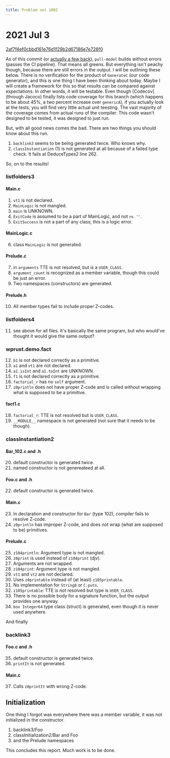 ```yaml
---
title: Problem set 1002
---
```


# 2021 Jul 3

[2af7f4ef0cbbd161e76d1f29b2d67186e7e726f0](https://gitlab.com/elijah-team/elijah-lang/-/commit/2af7f4ef0cbbd161e76d1f29b2d67186e7e726f0)

As of this commit (or [actually a few back](https://gitlab.com/elijah-team/elijah-lang/-/commit/25bfc2fe188115d0a918959df81d1c16e1c05325)), `pull-model` builds without errors (passes the CI pipeline).  That means all greens.  But everything isn't peachy though, because there are still errors in the output.  I will be outlining these below.  There is no verification for the product of `GenerateC` (our code generator), and this is one thing I have been thinking about today.  Maybe I will create a framework for this so that results can be compared against expectations.  In other words, it will be testable.  Even though [Codecov] (through Jacoco) finally lists code coverage for this branch (which happens to be about 45%, a two percent increase over `genericA`), if you actually look at the tests, you will find very little actual unit teesting.  The vast majority of the coverage comes from actual runs of the compiler.  This code wasn't designed to be tested, it was designed to just run.

But, with all good news comes the bad.  There are two things you should know about this run.

1. `backlink3` seems to be being generated twice. Who knows why.
2. `classInstantiation` (1) is not generated at all because of a failed type check.
   It fails at DeduceTypes2 line 262.
   
So, on to the results!

### listfolders3

#### Main.c

1. `vt1` is not declared.
2. `MainLogic` is not mangled.
3. `main` is UNKNOWN.
4. `ExitCode` is assumed to be a part of MainLogic, and not `ns ''`.
5. `ExitSuccess` is not a part of any class; this is a logic error.

#### MainLogic.c

6. class `MainLogic` is not generated.

#### Prelude.c

7. in `arguments` TTE is not resolved, but is a `USER_CLASS`.
8. `argument_count` is recognized as a member variable, though this could be just an error.
9. Two namespaces (constructors) are generated.

#### Prelude.h

10. All member types fail to include proper Z-codes.

### listfolders4

11. see above for all files. It's basically the same program, but who would've thought it would give the same output?

### wprust.demo.fact

12. `b1` is not declared correctly as a primitive.
13. `a1` and `vt1` are not declared.
14. `a1.isInt` and `a1.toInt` are UNKNOWN.
15. `f1` is not declared correctly as a primitive.
16. `factorial_r` has no `self` argument.
17. `z0println` does not have proper Z-code and is called without wrapping what is supposed to be a primitive.

#### fact1.c

18. `factorial_r`: TTE is not resolved but is `USER_CLASS`.
19. `__MODULE__` namespace is not generated (not sure that it needs to be though).

### classInstantiation2

#### Bar_102.c and .h

20. default constructor is generated twice.
21. named constructor is not genereateed at all.

#### Foo.c and .h

22. default constructor is generated twice.

#### Main.c

23. In declaration and constructor for `Bar` (type 102), compiler fails to resolve Z-code.
24. `z0println` has improper Z-code, and does not wrap (what are supposed to be) primitives.

#### Prelude.c

25. `z104println`: Argument type is not mangled.
26. `z0print` is used instead of `z104print` (djv).
27. Arguments are not wrapped.
28. `z104print`: Argument type is not mangled.
29. `vt1` and `vt2` are not declared. 
30. Uses `z0printable` instead of (at least) `z105printable`.
31. No implementation for `String8` or `C.puts`.
32. `z105printable`: TTE is not resolved but type is `USER_CLASS`.
33. There is no possible body for a signature function, but the output provides one anyway.
34. `box Integer64` type class (struct) is generated, even though it is never used anywhere.

And finally

### backlink3

#### Foo.c and .h

35. default constructor is generated twice.
36. `printIt` is not generated.

#### Main.c

37. Calls `z0printIt` with wrong Z-code.

## Initialization

One thing I forgot was everywhere there was a member variable, it was not initialized in the constructor.

1. backlink3/Foo
2. classInitialization2/Bar and Foo
3. and the Prelude namespaces

This concludes this report. Much work is to be done.
 
